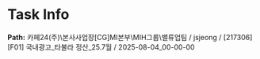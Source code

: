 # Task Info

**Path:** 카페24(주)\본사사업장\[CG]MI본부\MIH그룹\밸류업팀 / jsjeong / [217306] [F01] 국내광고_타불라 정산_25.7월 / 2025-08-04_00-00-00

